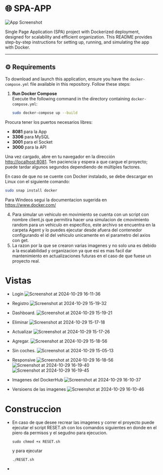 # 🌐 SPA-APP

![App Screenshot](https://github.com/user-attachments/assets/7448c3d5-4048-4377-84a6-6d862d86ae06)

Single Page Application (SPA) project with Dockerized deployment, designed for scalability and efficient organization. This README provides step-by-step instructions for setting up, running, and simulating the app with Docker.

---

## ⚙️ Requirements

To download and launch this application, ensure you have the `docker-compose.yml` file available in this repository. Follow these steps:

1. **Run Docker Compose**  
   Execute the following command in the directory containing `docker-compose.yml`:
   ```bash
   sudo docker-compose up --build 
   ```
Procura tener los puertos necesarios libres:

- **8081** para la App
- **3306** para MySQL
- **3001** para el Socket
- **3000** para la API

Una vez cargado, abre en tu navegador en la dirección [http://localhost:8081](http://localhost:8081). Ten paciencia y espera a que cargue el proyecto; puede tardar algunos segundos dependiendo de múltiples factores.

En caso de que no se cuente con Docker instalado, se debe descargar en Linux con el siguiente comando:

   ```bash
   sudo snap install docker
   ```
Para Windeos segui la documentacion sugerida en https://www.docker.com/

4. Para simular un vehiculo en movimiento se cuenta con un script con nombre client.js que permitira hacer una simulacion de cmovimiento random para un vehiculo en especifico, este archivo se encuentra en la carpeta Agent y lo puedes ejecutar desde afuera del contenedor configurando el id del vehiculo unicamente en el parametro del axios con get.
5. La razon por la que se crearon varias imagenes y no solo una es debido a la escalabilidad y organizacion ya que esi es mas facil dar mantenimiento en actualizaciones futuras en el caso de que fuese un proyecto real.

# Vistas
* Login
![Screenshot at 2024-10-29 16-11-36](https://github.com/user-attachments/assets/c69f44bd-f762-41d7-a867-83b423ffe8ad)

* Registro
![Screenshot at 2024-10-29 15-19-32](https://github.com/user-attachments/assets/57a26583-ee07-4ee4-8ea4-6df940406833)

* Dashboard.
![Screenshot at 2024-10-29 15-19-21](https://github.com/user-attachments/assets/e6981fee-655b-404a-b69c-63292daa4989)

* Eliminar
![Screenshot at 2024-10-29 15-17-18](https://github.com/user-attachments/assets/f0fe7e08-0ba9-4777-878b-1cc6c6b921fc)

* Actualizar
![Screenshot at 2024-10-29 15-17-26](https://github.com/user-attachments/assets/7e640164-e052-4caf-945b-7ebdb9674745)

* Agregar.
![Screenshot at 2024-10-29 15-18-56](https://github.com/user-attachments/assets/c7f240a0-061a-40d5-ab48-995640313a3b)
* Sin coches.
![Screenshot at 2024-10-29 15-05-13](https://github.com/user-attachments/assets/6cc181b4-df03-441c-a601-17abd535de9f)
* Responsive
![Screenshot at 2024-10-29 16-18-56](https://github.com/user-attachments/assets/495b78eb-e4fc-4ac0-8947-1e08ee28914e)
![Screenshot at 2024-10-29 16-19-40](https://github.com/user-attachments/assets/87bb1734-246e-4b63-8f50-76e145f04ebf)
![Screenshot at 2024-10-29 16-19-45](https://github.com/user-attachments/assets/2d97717b-a09a-4916-9eb7-4e4bf731083d)
* Imagenes del DockerHub
![Screenshot at 2024-10-29 16-10-37](https://github.com/user-attachments/assets/39e2c734-3b34-4a33-b594-4b4e9b74f3b8)
* Versioens de las imagenes
![Screenshot at 2024-10-29 16-10-46](https://github.com/user-attachments/assets/dfc6cfd7-4eb5-4f45-ab4f-dc9b2fb772c4)



# Construccion

* En caso de que desee recrear las imagenes y correr el proyecto puede ejecutar el script RESET.sh con los comandos siguientes en donde en el piero da permisos y el segudno para ejecucion.
  ```
  sudo chmod +x RESET.sh
  ```
  y para ejecutar

    ```
    ./RESET.sh
    ```
  











  

* 
